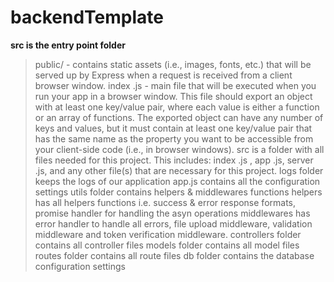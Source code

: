 # backendTemplate

<b> src is the entry point folder </b>

> public/ - contains static assets (i.e., images, fonts, etc.) that will be served up by Express when a request is received from a client browser window.
> index .js - main file that will be executed when you run your app in a browser window. This file should export an object with at least one key/value pair, where each value is either a function or an array of functions. The exported object can have any number of keys and values, but it must contain at least one key/value pair that has the same name as the property you want to be accessible from your client-side code (i.e., in browser windows).
> src is a folder with all files needed for this project. This includes: index .js , app .js, server .js, and any other file(s) that are necessary for this project.
> logs folder keeps the logs of our application
> app.js contains all the configuration settings
> utils folder contains helpers & middlewares functions
> helpers has all helpers functions i.e. success & error response formats, promise handler for handling the asyn operations
> middlewares has error handler to handle all errors, file upload middleware, validation middleware and token verification middleware.
> controllers folder contains all controller files
> models folder contains all model files
> routes folder contains all route files
> db folder contains the database configuration settings
